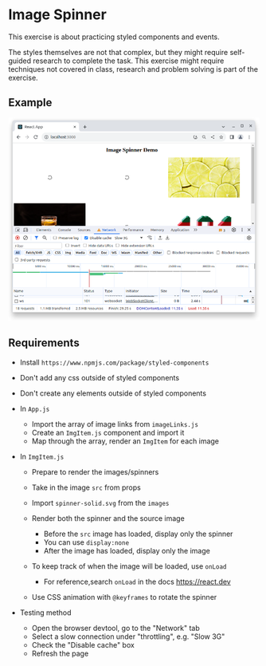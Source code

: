 # Image Spinner

This exercise is about practicing styled components and events.

The styles themselves are not that complex, but they might require self-guided research to complete the task. This exercise might require techniques not covered in class, research and problem solving is part of the exercise.

## Example

![Reference image](./reference.png)

## Requirements

- Install `https://www.npmjs.com/package/styled-components`
- Don't add any css outside of styled components
- Don't create any elements outside of styled components

- In `App.js`
    - Import the array of image links from `imageLinks.js`
    - Create an `ImgItem.js` component and import it
    - Map through the array, render an `ImgItem` for each image

- In `ImgItem.js`
    - Prepare to render the images/spinners
    - Take in the image `src` from props
    - Import `spinner-solid.svg` from the `images`
    - Render both the spinner and the source image
        - Before the `src` image has loaded, display only the spinner
        - You can use `display:none`
        - After the image has loaded, display only the image

    - To keep track of when the image will be loaded, use `onLoad`
        - For reference,search `onLoad` in the docs https://react.dev

    - Use CSS animation with `@keyframes` to rotate the spinner

- Testing method
    - Open the browser devtool, go to the "Network" tab
    - Select a slow connection under "throttling", e.g. "Slow 3G"
    - Check the "Disable cache" box
    - Refresh the page
